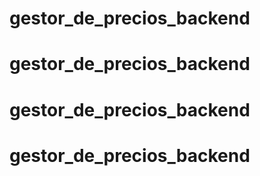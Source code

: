 # gestor_de_precios_backend
# gestor_de_precios_backend
# gestor_de_precios_backend
# gestor_de_precios_backend
